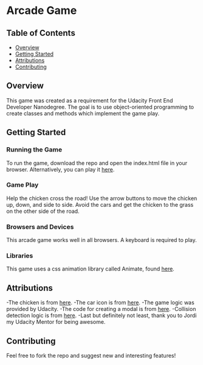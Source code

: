 Arcade Game
===============================

## Table of Contents

* [Overview](#overview)
* [Getting Started](#gettingstarted)
* [Attributions](#attributions)
* [Contributing](#contributing)

## Overview

This game was created as a requirement for the Udacity Front End Developer Nanodegree. The goal is to use object-oriented programming to create classes and methods which implement the game play.

## Getting Started

### Running the Game
To run the game, download the repo and open the index.html file in your browser. Alternatively, you can play it [here](https://elisos.github.io/frontend-nanodegree-arcade-game/).

### Game Play
Help the chicken cross the road! Use the arrow buttons to move the chicken up, down, and side to side. Avoid the cars and get the chicken to the grass on the other side of the road.

### Browsers and Devices
This arcade game works well in all browsers. A keyboard is required to play.

### Libraries
This game uses a css animation library called Animate, found [here](https://github.com/daneden/animate.css/).

## Attributions
-The chicken is from [here](http://www.iconarchive.com/show/flat-animal-icons-by-martin-berube/chicken-icon.html).
-The car icon is from [here](http://www.iconarchive.com/show/car-icons-by-bevel-and-emboss/car-purple-icon.html).
-The game logic was provided by Udacity.
-The code for creating a modal is from [here](https://www.w3schools.com/howto/howto_css_modals.asp).
-Collision detection logic is from [here](http://blog.sklambert.com/html5-canvas-game-2d-collision-detection/).
-Last but definitely not least, thank you to Jordi my Udacity Mentor for being awesome.

## Contributing

Feel free to fork the repo and suggest new and interesting features! 